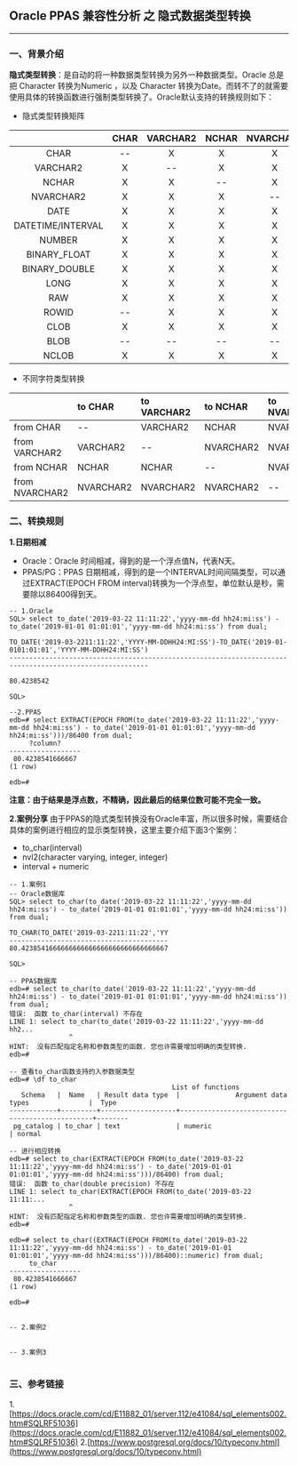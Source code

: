 ## Oracle PPAS 兼容性分析 之 隐式数据类型转换
---

### 一、背景介绍
**隐式类型转换**：是自动的将一种数据类型转换为另外一种数据类型。Oracle 总是把 Character 转换为Numeric ，以及  Character 转换为Date。而转不了的就需要使用具体的转换函数进行强制类型转换了。Oracle默认支持的转换规则如下：

+ 隐式类型转换矩阵

|        |CHAR    |VARCHAR2|NCHAR   |NVARCHAR2|DATE    |DATETIME/INTERVAL|NUMBER  |BINARY_FLOAT|BINARY_DOUBLE|LONG    |RAW     |ROWID   |CLOB    |BLOB    |NCLOB   |
|:------:|:------:|:------:|:------:|:------: |:------:|:------:         |:------:|:------:    |:------:     |:------:|:------:|:------:|:------:|:------:|:------:| 
|CHAR    |--|	X|	X|	X|	X|	X|	X|	X|	X|	X|	X|	--|	X|	X|	X|
|VARCHAR2|X|	--|	X|	X|	X|	X|	X|	X|	X|	X|	X|	X|	X| --|X|
|NCHAR   |X|	X|	--|	X|	X|	X|	X|	X|	X|	X|	X|	X|	X|	--|	X|
|NVARCHAR2|X|	X|	X|	--|	X|	X|	X|	X|	X|	X|	X|	X|	X|	--|	X|
|DATE|X|	X|	X|	X|	--|	--|	--|	--|	--|	--|	--|	--|	--|	--|	--|
|DATETIME/INTERVAL|X|	X|	X|	X|	--|	--|	--|	--|	--|	X|	--|	--|	--|	--|	--|
|NUMBER|X|	X|	X|	X|	--|	--|	--|	X|	X|	--|	--|	--|	--|	--|	--|
|BINARY_FLOAT|X|	X|	X|	X|	--|	--|	X|	--|	X|	--|	--|	--|	--|	--|	--|
|BINARY_DOUBLE|X|	X|	X|	X|	--|	--|	X|	X|	--|	--|	--|	--|	--|	--|	--|
|LONG|X|	X|	X|	X|	--|	X|	--|	--|	--|	--|	X|	--|	X|	--|	X|
|RAW|X|	X|	X|	X|	--|	--|	--|	--|	--|	X|	--|	--|	--|	X|	--|
|ROWID|--|	X|	X|	X|	--|	--|	--|	--|	--|	--|	--|	--|	--|	--|	--|
|CLOB|X|	X|	X|	X|	--|	--|	--|	--|	--|	X|	--|	--|	--|	--|	X|
|BLOB|--|	--|	--|	--|	--|	--|	--|	--|	--|	--|	X|	--|	--|	--|	--|
|NCLOB|X|	X|	X|	X|	--|	--|	--|	--|	--|	X|	--|	--|	X|	--|	--|

+ 不同字符类型转换

|                | to CHAR   | to VARCHAR2 | to NCHAR  | to NVARCHAR2  |
|:------         | :------   | :------     | :------   | :------       |
| from CHAR      |  --       | VARCHAR2    | NCHAR     | NVARCHAR2     |
| from VARCHAR2  | VARCHAR2  | --          | NVARCHAR2 | NVARCHAR2     |
| from NCHAR     | NCHAR     | NCHAR       | --        | NVARCHAR2     |
| from NVARCHAR2 | NVARCHAR2 | NVARCHAR2   | NVARCHAR2 | --            |

### 二、转换规则
**1.日期相减**
+ Oracle：Oracle 时间相减，得到的是一个浮点值N，代表N天。
+ PPAS/PG：PPAS 日期相减，得到的是一个INTERVAL时间间隔类型，可以通过EXTRACT(EPOCH FROM interval)转换为一个浮点型，单位默认是秒，需要除以86400得到天。
```
-- 1.Oracle
SQL> select to_date('2019-03-22 11:11:22','yyyy-mm-dd hh24:mi:ss') - to_date('2019-01-01 01:01:01','yyyy-mm-dd hh24:mi:ss') from dual; 

TO_DATE('2019-03-2211:11:22','YYYY-MM-DDHH24:MI:SS')-TO_DATE('2019-01-0101:01:01','YYYY-MM-DDHH24:MI:SS')
---------------------------------------------------------------------------------------------------------
                                                                                               80.4238542

SQL> 

--2.PPAS
edb=# select EXTRACT(EPOCH FROM(to_date('2019-03-22 11:11:22','yyyy-mm-dd hh24:mi:ss') - to_date('2019-01-01 01:01:01','yyyy-mm-dd hh24:mi:ss')))/86400 from dual;
     ?column?     
------------------
 80.4238541666667
(1 row)

edb=# 

```

**注意：由于结果是浮点数，不精确，因此最后的结果位数可能不完全一致。**

**2.案例分享**
由于PPAS的隐式类型转换没有Oracle丰富，所以很多时候，需要结合具体的案例进行相应的显示类型转换，这里主要介绍下面3个案例：
+ to_char(interval)
+ nvl2(character varying, integer, integer)
+ interval + numeric 

```
-- 1.案例1
-- Oracle数据库
SQL> select to_char(to_date('2019-03-22 11:11:22','yyyy-mm-dd hh24:mi:ss') - to_date('2019-01-01 01:01:01','yyyy-mm-dd hh24:mi:ss')) from dual;

TO_CHAR(TO_DATE('2019-03-2211:11:22','YY
----------------------------------------
80.4238541666666666666666666666666666667

SQL>

-- PPAS数据库
edb=# select to_char(to_date('2019-03-22 11:11:22','yyyy-mm-dd hh24:mi:ss') - to_date('2019-01-01 01:01:01','yyyy-mm-dd hh24:mi:ss')) from dual;
错误:  函数 to_char(interval) 不存在
LINE 1: select to_char(to_date('2019-03-22 11:11:22','yyyy-mm-dd hh2...
               ^
HINT:  没有匹配指定名称和参数类型的函数. 您也许需要增加明确的类型转换.
edb=#

-- 查看to_char函数支持的入参数据类型
edb=# \df to_char
                                         List of functions
   Schema   |  Name   | Result data type  |              Argument data types               |  Type  
------------+---------+-------------------+------------------------------------------------+--------
 pg_catalog | to_char | text              | numeric                                        | normal

-- 进行相应转换
edb=# select to_char(EXTRACT(EPOCH FROM(to_date('2019-03-22 11:11:22','yyyy-mm-dd hh24:mi:ss') - to_date('2019-01-01 01:01:01','yyyy-mm-dd hh24:mi:ss')))/86400) from dual;
错误:  函数 to_char(double precision) 不存在
LINE 1: select to_char(EXTRACT(EPOCH FROM(to_date('2019-03-22 11:11:...
               ^
HINT:  没有匹配指定名称和参数类型的函数. 您也许需要增加明确的类型转换.
edb=# 

edb=# select to_char((EXTRACT(EPOCH FROM(to_date('2019-03-22 11:11:22','yyyy-mm-dd hh24:mi:ss') - to_date('2019-01-01 01:01:01','yyyy-mm-dd hh24:mi:ss')))/86400)::numeric) from dual;
     to_char      
------------------
 80.4238541666667
(1 row)

edb=# 


-- 2.案例2


-- 3.案例3


```

### 三、参考链接
1.[https://docs.oracle.com/cd/E11882_01/server.112/e41084/sql_elements002.htm#SQLRF51036](https://docs.oracle.com/cd/E11882_01/server.112/e41084/sql_elements002.htm#SQLRF51036)
2.[https://www.postgresql.org/docs/10/typeconv.html](https://www.postgresql.org/docs/10/typeconv.html)

